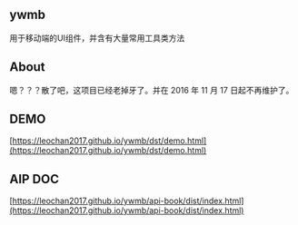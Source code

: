 ## ywmb
用于移动端的UI组件，并含有大量常用工具类方法

## About
嗯？？？散了吧，这项目已经老掉牙了。并在 2016 年 11 月 17 日起不再维护了。

## DEMO
[https://leochan2017.github.io/ywmb/dst/demo.html](https://leochan2017.github.io/ywmb/dst/demo.html)

## AIP DOC
[https://leochan2017.github.io/ywmb/api-book/dist/index.html](https://leochan2017.github.io/ywmb/api-book/dist/index.html)

